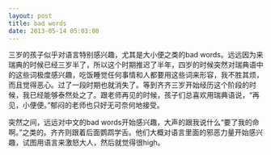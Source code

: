 ```yaml
---
layout: post
title: bad words
date: 2013-05-14 05:03:08
---
```




三岁的孩子似乎对语言特别感兴趣，尤其是大小便之类的bad
words。远远因为来瑞典的时候已经三岁半了，所以这个时期推迟了半年，四岁的时候突然对瑞典语中的这些词极度感兴趣，吃饭睡觉任何事情和人都要用这些词来形容，我不胜其烦，而且觉得恶心。过了一段时期也就消失了。等到齐齐三岁开始经历这个阶段的时候，我已经能够泰然处之了。跟老师再见的时候，孩子们总喜欢用瑞典语说，“再见，小便便。”郁闷的老师也只好无可奈何地接受。

突然之间，远远对中文的bad
words开始感兴趣，大声的跟我说什么“要了我的命啊。”之类的。齐齐则跟着后面鹦鹉学舌。他们大概对语言里面的邪恶力量开始感兴趣，试图用语言来激怒大人，然后就觉得很high。


